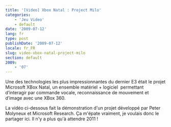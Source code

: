 ```yaml
---
title: '[Video] Xbox Natal : Project Milo'
categories:
    - 'Jeu Video'
    - default
date: '2009-07-12'
lang: fr
type: post
publishDate: '2009-07-12'
locale: fr_FR
slug: video-xbox-natal-project-milo
section: default
2009:
    - '07'
---
```


Une des technologies les plus impressionnantes du dernier E3 était le projet Microsoft XBox Natal, un ensemble matériel + logiciel  permettant d’interagir par commande vocale, reconnaissance de mouvement et d’image avec une XBox 360.

<!--more-->

La vidéo ci-dessous fait la démonstration d'un projet développé par Peter Molyneux et Microsoft Research. Ça m'épate vraiment, je voulais donc le partager ici. Il n'y a plus qu'à attendre 2011&nbsp;!